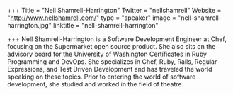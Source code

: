 +++
Title = "Nell Shamrell-Harrington"
Twitter = "nellshamrell"
Website = "http://www.nellshamrell.com/"
type = "speaker"
image = "nell-shamrell-harrington.jpg"
linktitle = "nell-shamrell-harrington"

+++
Nell Shamrell-Harrington is a Software Development Engineer at Chef, focusing on the Supermarket open source product. She also sits on the advisory board for the University of Washington Certificates in Ruby Programming and DevOps. She specializes in Chef, Ruby, Rails, Regular Expressions, and Test Driven Development and has traveled the world speaking on these topics. Prior to entering the world of software development, she studied and worked in the field of theatre.
